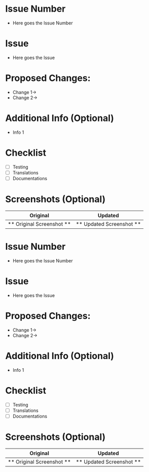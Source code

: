 # Issue Number
* Here goes the Issue Number
# Issue
* Here goes the Issue
# Proposed Changes:
* Change 1->
* Change 2->
# Additional Info (Optional)
* Info 1
# Checklist
* [ ] Testing
* [ ] Translations
* [ ] Documentations
# Screenshots (Optional)
Original | Updated
---------|--------
** Original Screenshot ** | ** Updated Screenshot **
# Issue Number
* Here goes the Issue Number
# Issue
* Here goes the Issue
# Proposed Changes:
* Change 1->
* Change 2->
# Additional Info (Optional)
* Info 1
# Checklist
* [ ] Testing
* [ ] Translations
* [ ] Documentations
# Screenshots (Optional)
Original | Updated
---------|--------
** Original Screenshot ** | ** Updated Screenshot **
